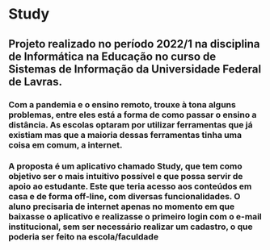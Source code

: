 # Study

## Projeto realizado no período 2022/1 na disciplina de Informática na Educação no curso de Sistemas de Informação da Universidade Federal de Lavras.

### Com a pandemia e o ensino remoto, trouxe à tona alguns problemas, entre eles está a forma de como passar o ensino a distância. As escolas optaram por utilizar ferramentas que já existiam mas que a maioria dessas ferramentas tinha uma coisa em comum, a **internet**.

### A proposta é um aplicativo chamado Study, que tem como objetivo ser o mais intuitivo possível e que possa servir de apoio ao estudante. Este que teria acesso aos conteúdos em casa e de forma off-line, com diversas funcionalidades. O aluno precisaria de internet apenas no momento em que baixasse o aplicativo e realizasse o primeiro login com o e-mail institucional, sem ser necessário realizar um cadastro, o que poderia ser feito na escola/faculdade
